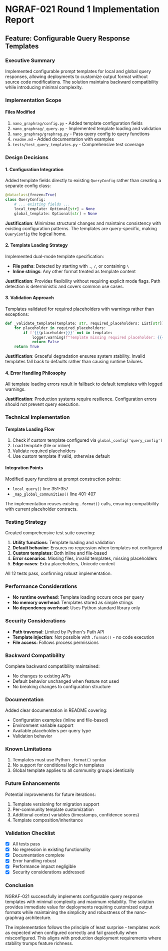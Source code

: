 # NGRAF-021 Round 1 Implementation Report

## Feature: Configurable Query Response Templates

### Executive Summary

Implemented configurable prompt templates for local and global query responses, allowing deployments to customize output format without source code modifications. The solution maintains backward compatibility while introducing minimal complexity.

### Implementation Scope

#### Files Modified
1. `nano_graphrag/config.py` - Added template configuration fields
2. `nano_graphrag/_query.py` - Implemented template loading and validation
3. `nano_graphrag/graphrag.py` - Pass query config to query functions
4. `readme.md` - Added documentation with examples
5. `tests/test_query_templates.py` - Comprehensive test coverage

### Design Decisions

#### 1. Configuration Integration
Added template fields directly to existing `QueryConfig` rather than creating a separate config class:
```python
@dataclass(frozen=True)
class QueryConfig:
    # ... existing fields ...
    local_template: Optional[str] = None
    global_template: Optional[str] = None
```

**Justification**: Minimizes structural changes and maintains consistency with existing configuration patterns. The templates are query-specific, making `QueryConfig` the logical home.

#### 2. Template Loading Strategy
Implemented dual-mode template specification:
- **File paths**: Detected by starting with `.`, `/`, or containing `\`
- **Inline strings**: Any other format treated as template content

**Justification**: Provides flexibility without requiring explicit mode flags. Path detection is deterministic and covers common use cases.

#### 3. Validation Approach
Templates validated for required placeholders with warnings rather than exceptions:
```python
def _validate_template(template: str, required_placeholders: List[str]) -> bool:
    for placeholder in required_placeholders:
        if f'{{{placeholder}}}' not in template:
            logger.warning(f"Template missing required placeholder: {{{placeholder}}}")
            return False
    return True
```

**Justification**: Graceful degradation ensures system stability. Invalid templates fall back to defaults rather than causing runtime failures.

#### 4. Error Handling Philosophy
All template loading errors result in fallback to default templates with logged warnings.

**Justification**: Production systems require resilience. Configuration errors should not prevent query execution.

### Technical Implementation

#### Template Loading Flow
1. Check if custom template configured via `global_config['query_config']`
2. Load template (file or inline)
3. Validate required placeholders
4. Use custom template if valid, otherwise default

#### Integration Points
Modified query functions at prompt construction points:
- `local_query()` line 351-357
- `_map_global_communities()` line 401-407

The implementation reuses existing `.format()` calls, ensuring compatibility with current placeholder contracts.

### Testing Strategy

Created comprehensive test suite covering:
1. **Utility functions**: Template loading and validation
2. **Default behavior**: Ensures no regression when templates not configured
3. **Custom templates**: Both inline and file-based
4. **Error scenarios**: Missing files, invalid templates, missing placeholders
5. **Edge cases**: Extra placeholders, Unicode content

All 12 tests pass, confirming robust implementation.

### Performance Considerations

- **No runtime overhead**: Template loading occurs once per query
- **No memory overhead**: Templates stored as simple strings
- **No dependency overhead**: Uses Python standard library only

### Security Considerations

- **Path traversal**: Limited by Python's Path API
- **Template injection**: Not possible with `.format()` - no code execution
- **File access**: Follows process permissions

### Backward Compatibility

Complete backward compatibility maintained:
- No changes to existing APIs
- Default behavior unchanged when feature not used
- No breaking changes to configuration structure

### Documentation

Added clear documentation in README covering:
- Configuration examples (inline and file-based)
- Environment variable support
- Available placeholders per query type
- Validation behavior

### Known Limitations

1. Templates must use Python `.format()` syntax
2. No support for conditional logic in templates
3. Global template applies to all community groups identically

### Future Enhancements

Potential improvements for future iterations:
1. Template versioning for migration support
2. Per-community template customization
3. Additional context variables (timestamps, confidence scores)
4. Template composition/inheritance

### Validation Checklist

- [x] All tests pass
- [x] No regression in existing functionality
- [x] Documentation complete
- [x] Error handling robust
- [x] Performance impact negligible
- [x] Security considerations addressed

### Conclusion

NGRAF-021 successfully implements configurable query response templates with minimal complexity and maximum reliability. The solution provides immediate value for deployments requiring customized output formats while maintaining the simplicity and robustness of the nano-graphrag architecture.

The implementation follows the principle of least surprise - templates work as expected when configured correctly and fail gracefully when misconfigured. This aligns with production deployment requirements where stability trumps feature richness.